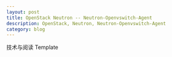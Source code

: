 ```yaml
---
layout: post
title: OpenStack Neutron -- Neutron-Openvswitch-Agent
description: OpenStack, Neutron, Neutron-Openvswitch-Agent
category: blog
---
```


技术与阅读 Template

